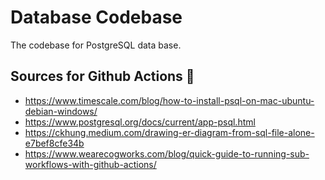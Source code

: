 # Database Codebase

The codebase for PostgreSQL data base.

## Sources for Github Actions 📖

- https://www.timescale.com/blog/how-to-install-psql-on-mac-ubuntu-debian-windows/
- https://www.postgresql.org/docs/current/app-psql.html
- https://ckhung.medium.com/drawing-er-diagram-from-sql-file-alone-e7bef8cfe34b
- https://www.wearecogworks.com/blog/quick-guide-to-running-sub-workflows-with-github-actions/
